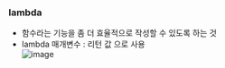### lambda  
  - 함수라는 기능을 좀 더 효율적으로 작성할 수 있도록 하는 것  
  - lambda 매개변수 : 리턴 값 으로 사용  
  ![image](https://user-images.githubusercontent.com/67041069/92398348-577baa00-f163-11ea-9d17-23876660aaaf.png)
